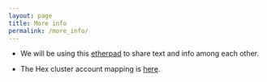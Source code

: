 ```yaml
---
layout: page
title: More info
permalink: /more_info/
---
```


* We will be using this [etherpad](https://etherpad.net/p/uct-microbiome-2017) to share text and info among each other.

* The Hex cluster account mapping is [here](https://docs.google.com/spreadsheets/d/1-itFTvXoevwo7L8n2JiFLZvuiKVYMtxCOvtOx_ly3ho/).
